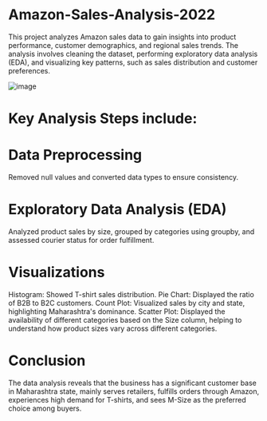 # Amazon-Sales-Analysis-2022
This project analyzes Amazon sales data to gain insights into product performance, customer demographics, and regional sales trends. The analysis involves cleaning the dataset, performing exploratory data analysis (EDA), and visualizing key patterns, such as sales distribution and customer preferences.


![image](https://github.com/user-attachments/assets/1fd90e91-d396-4bff-b807-35b1f68643c3)


# Key Analysis Steps include:
 
# Data Preprocessing
Removed null values and converted data types to ensure consistency.

# Exploratory Data Analysis (EDA)

Analyzed product sales by size, grouped by categories using groupby, and assessed courier status for order fulfillment.

# Visualizations

Histogram: Showed T-shirt sales distribution.
Pie Chart: Displayed the ratio of B2B to B2C customers.
Count Plot: Visualized sales by city and state, highlighting Maharashtra's dominance.
Scatter Plot: Displayed the availability of different categories based on the Size column, helping to understand how product sizes vary across different categories.

# Conclusion
The data analysis reveals that the business has a significant customer base in Maharashtra state, mainly serves retailers, fulfills orders through Amazon, experiences high demand for T-shirts, and sees M-Size as the preferred choice among buyers.
